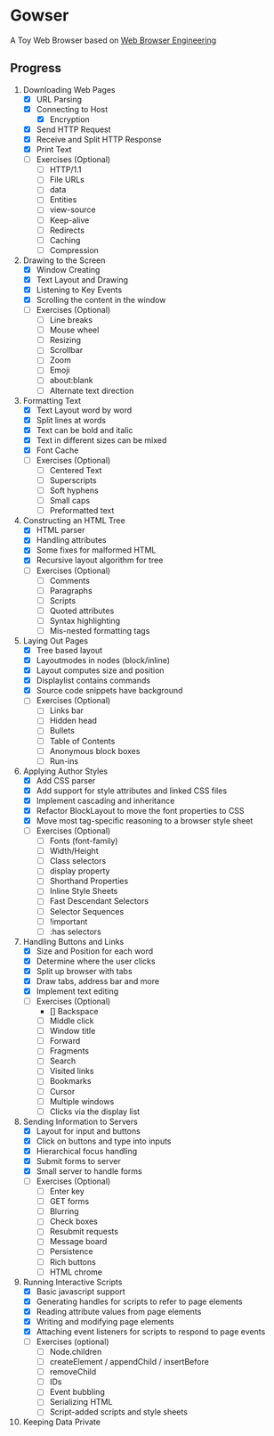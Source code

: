 # Gowser
A Toy Web Browser based on [Web Browser Engineering](https://browser.engineering/)

## Progress

1. Downloading Web Pages
   - [X] URL Parsing
   - [X] Connecting to Host
     - [x] Encryption
   - [X] Send HTTP Request
   - [X] Receive and Split HTTP Response
   - [X] Print Text
   - [ ] Exercises (Optional)
     - [ ] HTTP/1.1
     - [ ] File URLs
     - [ ] data
     - [ ] Entities
     - [ ] view-source
     - [ ] Keep-alive
     - [ ] Redirects
     - [ ] Caching
     - [ ] Compression

2. Drawing to the Screen
   - [x] Window Creating
   - [x] Text Layout and Drawing
   - [x] Listening to Key Events
   - [x] Scrolling the content in the window
   - [ ] Exercises (Optional)
     - [ ] Line breaks
     - [ ] Mouse wheel
     - [ ] Resizing
     - [ ] Scrollbar
     - [ ] Zoom
     - [ ] Emoji
     - [ ] about:blank
     - [ ] Alternate text direction

3. Formatting Text
    - [x] Text Layout word by word
    - [x] Split lines at words
    - [x] Text can be bold and italic
    - [x] Text in different sizes can be mixed
    - [X] Font Cache
    - [ ] Exercises (Optional)
      - [ ] Centered Text
      - [ ] Superscripts
      - [ ] Soft hyphens
      - [ ] Small caps
      - [ ] Preformatted text

4. Constructing an HTML Tree
    - [x] HTML parser
    - [x] Handling attributes
    - [x] Some fixes for malformed HTML
    - [x] Recursive layout algorithm for tree
    - [ ] Exercises (Optional)
      - [ ] Comments
      - [ ] Paragraphs
      - [ ] Scripts
      - [ ] Quoted attributes
      - [ ] Syntax highlighting
      - [ ] Mis-nested formatting tags

5. Laying Out Pages
    - [x] Tree based layout
    - [x] Layoutmodes in nodes (block/inline)
    - [x] Layout computes size and position
    - [x] Displaylist contains commands
    - [x] Source code snippets have background
    - [ ] Exercises (Optional)
      - [ ] Links bar
      - [ ] Hidden head
      - [ ] Bullets
      - [ ] Table of Contents
      - [ ] Anonymous block boxes
      - [ ] Run-ins

6. Applying Author Styles
    - [x] Add CSS parser
    - [x] Add support for style attributes and linked CSS files
    - [x] Implement cascading and inheritance
    - [x] Refactor BlockLayout to move the font properties to CSS
    - [x] Move most tag-specific reasoning to a browser style sheet
    - [ ] Exercises (Optional)
      - [ ] Fonts (font-family)
      - [ ] Width/Height
      - [ ] Class selectors
      - [ ] display property
      - [ ] Shorthand Properties
      - [ ] Inline Style Sheets
      - [ ] Fast Descendant Selectors
      - [ ] Selector Sequences
      - [ ] !important
      - [ ] :has selectors

7. Handling Buttons and Links
    - [x] Size and Position for each word
    - [x] Determine where the user clicks
    - [x] Split up browser with tabs
    - [x] Draw tabs, address bar and more
    - [x] Implement text editing
    - [ ] Exercises (Optional)
      - [] Backspace
      - [ ] Middle click
      - [ ] Window title
      - [ ] Forward
      - [ ] Fragments
      - [ ] Search
      - [ ] Visited links
      - [ ] Bookmarks
      - [ ] Cursor
      - [ ] Multiple windows
      - [ ] Clicks via the display list

8. Sending Information to Servers
    - [x] Layout for input and buttons
    - [x] Click on buttons and type into inputs
    - [x] Hierarchical focus handling
    - [x] Submit forms to server
    - [x] Small server to handle forms
    - [ ] Exercises (Optional)
      - [ ] Enter key
      - [ ] GET forms
      - [ ] Blurring
      - [ ] Check boxes
      - [ ] Resubmit requests
      - [ ] Message board
      - [ ] Persistence
      - [ ] Rich buttons
      - [ ] HTML chrome

9.  Running Interactive Scripts
    - [x] Basic javascript support
    - [x] Generating handles for scripts to refer to page elements
    - [x] Reading attribute values from page elements
    - [x] Writing and modifying page elements
    - [x] Attaching event listeners for scripts to respond to page events
    - [ ] Exercises (optional)
      - [ ] Node.children
      - [ ] createElement / appendChild / insertBefore
      - [ ] removeChild
      - [ ] IDs
      - [ ] Event bubbling
      - [ ] Serializing HTML
      - [ ] Script-added scripts and style sheets

10. Keeping Data Private